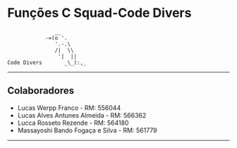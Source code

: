 # Funções C Squad-Code Divers

```
               __
            -=(o '.
               '.-.\
               /|  \\
                '|  ||
Code Divers       _\_):,_
```
---
## Colaboradores

- Lucas Werpp Franco - RM: 556044
- Lucas Alves Antunes Almeida - RM: 566362
- Lucca Rosseto Rezende - RM: 564180
- Massayoshi Bando Fogaça e Silva - RM: 561779

---
